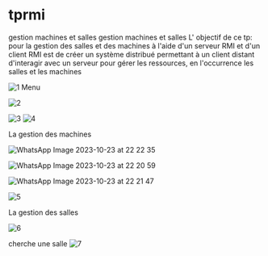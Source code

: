 # tprmi
gestion machines et salles
gestion machines et salles
L' objectif de ce tp:
pour la gestion des salles et des machines à l'aide d'un serveur RMI et d'un client RMI est de créer un système distribué permettant à un client distant d'interagir avec un serveur pour gérer les ressources, en l'occurrence les salles et les machines


![1](https://github.com/hasnahatti70/tprmi/assets/127605934/6a1a44ed-3123-4fda-89b7-98b0bb154eb1)
Menu

![2](https://github.com/hasnahatti70/tprmi/assets/127605934/5cc40069-f7c5-4220-8a7c-9256b0763a48)

![3](https://github.com/hasnahatti70/tprmi/assets/127605934/07686bf1-3799-46b7-b311-8b6107f30a9d)
![4](https://github.com/hasnahatti70/tprmi/assets/127605934/b72f28d8-f9f5-4f15-b9ba-a53bae459765)

La gestion des machines




![WhatsApp Image 2023-10-23 at 22 22 35](https://github.com/hasnahatti70/tprmi/assets/127605934/36e37653-3e96-43fe-a974-57919591d414)


![WhatsApp Image 2023-10-23 at 22 20 59](https://github.com/hasnahatti70/tprmi/assets/127605934/fc389ddb-6a95-44d9-9092-bec8a6055d1a)


![WhatsApp Image 2023-10-23 at 22 21 47](https://github.com/hasnahatti70/tprmi/assets/127605934/14778364-b449-41d8-9a23-d4358918838f)


![5](https://github.com/hasnahatti70/tprmi/assets/127605934/0bac26c7-af99-4df3-a3f2-043aa7838264)

La gestion des salles

![6](https://github.com/hasnahatti70/tprmi/assets/127605934/afc04929-7e02-4a6b-b5af-df968c320306)


cherche une salle
![7](https://github.com/hasnahatti70/tprmi/assets/127605934/5b08b63b-bae2-4420-8243-9228c8318dfb)

